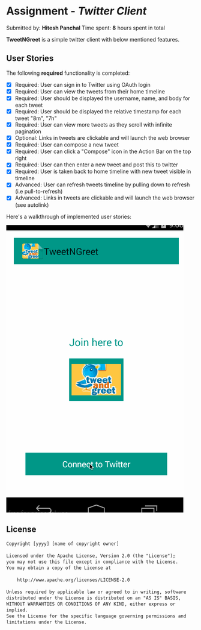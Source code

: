 # Assignment - *Twitter Client*
Submitted by: **Hitesh Panchal**
Time spent: **8** hours spent in total

**TweetNGreet** is a simple twitter client with below mentioned features. 

## User Stories

The following **required** functionality is completed:


  

* [x] Required: User can sign in to Twitter using OAuth login
* [x] Required: User can view the tweets from their home timeline
* [x] Required: User should be displayed the username, name, and body for each tweet
* [x] Required: User should be displayed the relative timestamp for each tweet "8m", "7h"
* [x] Required: User can view more tweets as they scroll with infinite pagination
* [x] Optional: Links in tweets are clickable and will launch the web browser
* [x] Required: User can compose a new tweet
* [x] Required: User can click a "Compose" icon in the Action Bar on the top right
* [x] Required: User can then enter a new tweet and post this to twitter
* [x] Required: User is taken back to home timeline with new tweet visible in timeline
* [x] Advanced: User can refresh tweets timeline by pulling down to refresh (i.e pull-to-refresh)
* [x] Advanced: Links in tweets are clickable and will launch the web browser (see autolink)

Here's a walkthrough of implemented user stories:

<img src='https://github.com/hitmeet5/TweetNGreet/blob/master/TweetNGreet.gif' title='Video Walkthrough' width='' alt='Video Walkthrough' />


## License

    Copyright [yyyy] [name of copyright owner]

    Licensed under the Apache License, Version 2.0 (the "License");
    you may not use this file except in compliance with the License.
    You may obtain a copy of the License at

        http://www.apache.org/licenses/LICENSE-2.0

    Unless required by applicable law or agreed to in writing, software
    distributed under the License is distributed on an "AS IS" BASIS,
    WITHOUT WARRANTIES OR CONDITIONS OF ANY KIND, either express or implied.
    See the License for the specific language governing permissions and
    limitations under the License.
